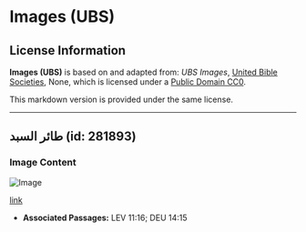 # Images (UBS)

## License Information

**Images (UBS)** is based on and adapted from: _UBS Images_, [United Bible Societies](https://unitedbiblesocieties.org/), None, which is licensed under a [Public Domain CC0](https://creativecommons.org/public-domain/cc0/).

This markdown version is provided under the same license.



--------------------------------

## طائر السبد (id: 281893)

### Image Content

![Image](https://cdn.aquifer.bible/aquifer-content/resources/Media/WEB-0678_nightjar.jpg)

[link](https://cdn.aquifer.bible/aquifer-content/resources/Media/WEB-0678_nightjar.jpg)

* **Associated Passages:** LEV 11:16; DEU 14:15

